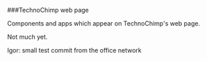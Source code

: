 ###TechnoChimp web page

Components and apps which appear on TechnoChimp's web page.

Not much yet.

Igor: small test commit from the office network
